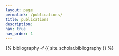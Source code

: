 ```yaml
---
layout: page
permalink: /publications/
title: publications
description: 
nav: true
nav_order: 1
---
```

<!-- _pages/publications.md -->
<div class="publications">
{% bibliography -f {{ site.scholar.bibliography }} %}

</div>
